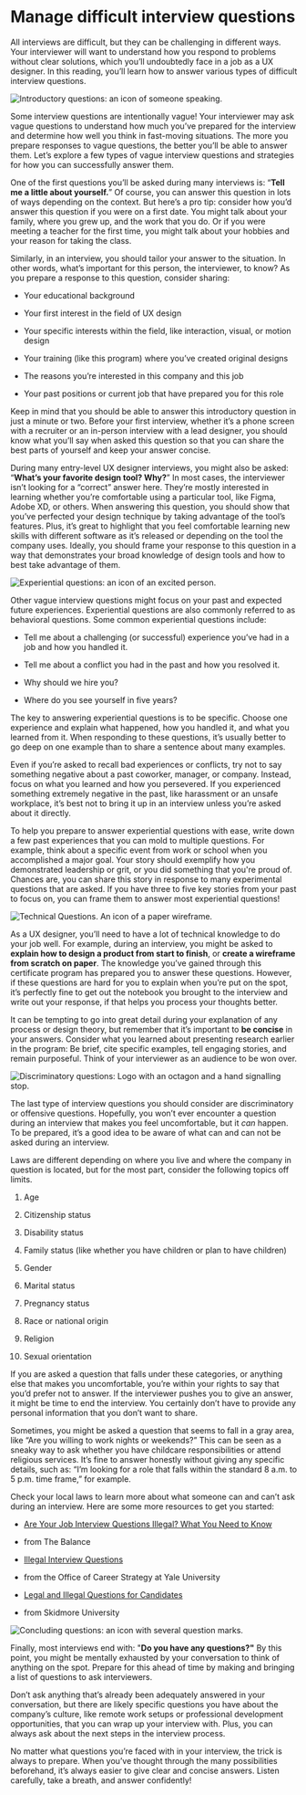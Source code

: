 
# Manage difficult interview questions

All interviews are difficult, but they can be challenging in different ways. Your interviewer will want to understand how you respond to problems without clear solutions, which you’ll undoubtedly face in a job as a UX designer. In this reading, you’ll learn how to answer various types of difficult interview questions.

![Introductory questions: an icon of someone speaking.](https://d3c33hcgiwev3.cloudfront.net/imageAssetProxy.v1/i2G6pN-wQuehuqTfsLLn4Q_ac37e87046d34d2280d45205f39c04e5_Screen-Shot-2021-02-21-at-8.21.52-AM.png?expiry=1744588800000&hmac=oUeD3i16UEjJwCdyWN6O6wqcHTqcha5OlhApWgKMgPM)

Some interview questions are intentionally vague! Your interviewer may ask vague questions to understand how much you’ve prepared for the interview and determine how well you think in fast-moving situations. The more you prepare responses to vague questions, the better you’ll be able to answer them. Let’s explore a few types of vague interview questions and strategies for how you can successfully answer them.

One of the first questions you’ll be asked during many interviews is: “**Tell me a little about yourself.**” Of course, you can answer this question in lots of ways depending on the context. But here’s a pro tip: consider how you’d answer this question if you were on a first date. You might talk about your family, where you grew up, and the work that you do. Or if you were meeting a teacher for the first time, you might talk about your hobbies and your reason for taking the class.

Similarly, in an interview, you should tailor your answer to the situation. In other words, what’s important for this person, the interviewer, to know? As you prepare a response to this question, consider sharing: 

- Your educational background
    
- Your first interest in the field of UX design
    
- Your specific interests within the field, like interaction, visual, or motion design
    
- Your training (like this program) where you’ve created original designs
    
- The reasons you’re interested in this company and this job
    
- Your past positions or current job that have prepared you for this role
    

Keep in mind that you should be able to answer this introductory question in just a minute or two. Before your first interview, whether it’s a phone screen with a recruiter or an in-person interview with a lead designer, you should know what you’ll say when asked this question so that you can share the best parts of yourself and keep your answer concise. 

During many entry-level UX designer interviews, you might also be asked: “**What’s your favorite design tool? Why?**” In most cases, the interviewer isn’t looking for a “correct” answer here. They’re mostly interested in learning whether you’re comfortable using a particular tool, like Figma, Adobe XD, or others. When answering this question, you should show that you’ve perfected your design technique by taking advantage of the tool’s features. Plus, it’s great to highlight that you feel comfortable learning new skills with different software as it’s released or depending on the tool the company uses. Ideally, you should frame your response to this question in a way that demonstrates your broad knowledge of design tools and how to best take advantage of them.

![Experiential questions: an icon of an excited person.](https://d3c33hcgiwev3.cloudfront.net/imageAssetProxy.v1/1PRLd53MSTK0S3edzFkyxA_f0787965a9c942c9be79220b1611eddb_Screen-Shot-2021-02-22-at-8.45.31-AM.png?expiry=1744588800000&hmac=Q-1GwijtF4vHYUywepKeoa3lFUif26nNeveZhRGzfNs)

Other vague interview questions might focus on your past and expected future experiences. Experiential questions are also commonly referred to as behavioral questions. Some common experiential questions include: 

- Tell me about a challenging (or successful) experience you’ve had in a job and how you handled it.
    
- Tell me about a conflict you had in the past and how you resolved it.
    
- Why should we hire you?
    
- Where do you see yourself in five years?
    

The key to answering experiential questions is to be specific. Choose one experience and explain what happened, how you handled it, and what you learned from it. When responding to these questions, it’s usually better to go deep on one example than to share a sentence about many examples. 

Even if you’re asked to recall bad experiences or conflicts, try not to say something negative about a past coworker, manager, or company. Instead, focus on what you learned and how you persevered. If you experienced something extremely negative in the past, like harassment or an unsafe workplace, it’s best not to bring it up in an interview unless you’re asked about it directly.

To help you prepare to answer experiential questions with ease, write down a few past experiences that you can mold to multiple questions. For example, think about a specific event from work or school when you accomplished a major goal. Your story should exemplify how you demonstrated leadership or grit, or you did something that you're proud of. Chances are, you can share this story in response to many experimental questions that are asked. If you have three to five key stories from your past to focus on, you can frame them to answer most experiential questions!

![Technical Questions. An icon of a paper wireframe.](https://d3c33hcgiwev3.cloudfront.net/imageAssetProxy.v1/8-wcaZ-HQ_2sHGmfh8P9bQ_765f367670144bf2af31a89501acb5b8_Screen-Shot-2021-02-21-at-1.46.04-AM.png?expiry=1744588800000&hmac=kE14Uebnz2mjBD6Fz0JMH-ooJCHrAlCdoeyt1E64LZA)

As a UX designer, you’ll need to have a lot of technical knowledge to do your job well. For example, during an interview, you might be asked to **explain how to design a product from start to finish**, or **create a wireframe from scratch on paper**. The knowledge you’ve gained through this certificate program has prepared you to answer these questions. However, if these questions are hard for you to explain when you’re put on the spot, it’s perfectly fine to get out the notebook you brought to the interview and write out your response, if that helps you process your thoughts better.

It can be tempting to go into great detail during your explanation of any process or design theory, but remember that it’s important to **be concise** in your answers. Consider what you learned about presenting research earlier in the program: Be brief, cite specific examples, tell engaging stories, and remain purposeful. Think of your interviewer as an audience to be won over.

![Discriminatory questions: Logo with an octagon and a hand signalling stop.](https://d3c33hcgiwev3.cloudfront.net/imageAssetProxy.v1/jyM4ePMmQA-jOHjzJvAPAw_582d336e45074fa480ac062335731692_Screen-Shot-2021-02-21-at-1.46.11-AM.png?expiry=1744588800000&hmac=TbZtDyPUuBnGE08tXoZ6GWdf5iK0lN0PWAWZZ8_9IKc)

The last type of interview questions you should consider are discriminatory or offensive questions. Hopefully, you won’t ever encounter a question during an interview that makes you feel uncomfortable, but it _can_ happen. To be prepared, it’s a good idea to be aware of what can and can not be asked during an interview. 

Laws are different depending on where you live and where the company in question is located, but for the most part, consider the following topics off limits.

1. Age
    
2. Citizenship status
    
3. Disability status
    
4. Family status (like whether you have children or plan to have children)
    
5. Gender
    
6. Marital status
    
7. Pregnancy status
    
8. Race or national origin
    
9. Religion
    
10. Sexual orientation
    

If you are asked a question that falls under these categories, or anything else that makes you uncomfortable, you’re within your rights to say that you’d prefer not to answer. If the interviewer pushes you to give an answer, it might be time to end the interview. You certainly don’t have to provide any personal information that you don’t want to share.

Sometimes, you might be asked a question that seems to fall in a gray area, like “Are you willing to work nights or weekends?” This can be seen as a sneaky way to ask whether you have childcare responsibilities or attend religious services. It’s fine to answer honestly without giving any specific details, such as: “I’m looking for a role that falls within the standard 8 a.m. to 5 p.m. time frame,” for example.

Check your local laws to learn more about what someone can and can’t ask during an interview. Here are some more resources to get you started:

- [Are Your Job Interview Questions Illegal? What You Need to Know](https://www.thebalancecareers.com/job-interview-questions-that-are-illegal-1918488)
    

- from The Balance
    
- [Illegal Interview Questions](https://ocs.yale.edu/channels/illegal-interview-questions/)
    
- from the Office of Career Strategy at Yale University
    
- [Legal and Illegal Questions for Candidates](https://www.skidmore.edu/hr/documents/Legal-Illegal-Interview-Questions.pdf)
    

- from Skidmore University
    

![Concluding questions: an icon with several question marks.](https://d3c33hcgiwev3.cloudfront.net/imageAssetProxy.v1/5vQAKU_cQQ20AClP3IENWQ_fc76ce2364f44074951391b8a6e9ad6d_Screen-Shot-2021-02-22-at-8.42.42-AM.png?expiry=1744588800000&hmac=10a8NK5H4TggxXMVTIidlvCyFQoGuQfxVdk1Dmys3e4)

Finally, most interviews end with: "**Do you have any questions?"** By this point, you might be mentally exhausted by your conversation to think of anything on the spot. Prepare for this ahead of time by making and bringing a list of questions to ask interviewers. 

Don’t ask anything that’s already been adequately answered in your conversation, but there are likely specific questions you have about the company’s culture, like remote work setups or professional development opportunities, that you can wrap up your interview with. Plus, you can always ask about the next steps in the interview process.

No matter what questions you’re faced with in your interview, the trick is always to prepare. When you’ve thought through the many possibilities beforehand, it’s always easier to give clear and concise answers. Listen carefully, take a breath, and answer confidently!